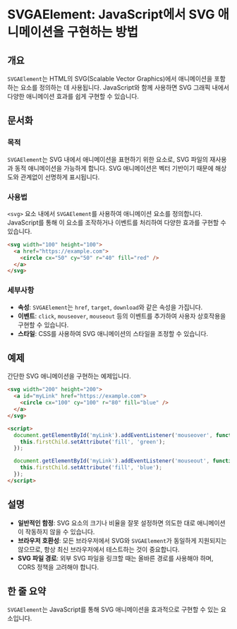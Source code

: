 <!--
Meta Description: # SVGAElement: JavaScript에서 SVG 애니메이션을 구현하는 방법 ## 개요 `SVGAElement`는 HTML의 SVG(Scalable Vector Graphics)에서 애니메이션을 포함하는 요소를 정의하는 데 사용됩니다. JavaScript와 함께...
Meta Keywords: svg, svgaelement, 애니메이션을, 있습니다, 구현할
-->

# SVGAElement: JavaScript에서 SVG 애니메이션을 구현하는 방법

## 개요
`SVGAElement`는 HTML의 SVG(Scalable Vector Graphics)에서 애니메이션을 포함하는 요소를 정의하는 데 사용됩니다. JavaScript와 함께 사용하면 SVG 그래픽 내에서 다양한 애니메이션 효과를 쉽게 구현할 수 있습니다.

## 문서화
### 목적
`SVGAElement`는 SVG 내에서 애니메이션을 표현하기 위한 요소로, SVG 파일의 재사용과 동적 애니메이션을 가능하게 합니다. SVG 애니메이션은 벡터 기반이기 때문에 해상도와 관계없이 선명하게 표시됩니다.

### 사용법
`<svg>` 요소 내에서 `SVGAElement`를 사용하여 애니메이션 요소를 정의합니다. JavaScript를 통해 이 요소를 조작하거나 이벤트를 처리하여 다양한 효과를 구현할 수 있습니다.

```html
<svg width="100" height="100">
  <a href="https://example.com">
    <circle cx="50" cy="50" r="40" fill="red" />
  </a>
</svg>
```

### 세부사항
- **속성**: `SVGAElement`는 `href`, `target`, `download`와 같은 속성을 가집니다.
- **이벤트**: `click`, `mouseover`, `mouseout` 등의 이벤트를 추가하여 사용자 상호작용을 구현할 수 있습니다.
- **스타일**: CSS를 사용하여 SVG 애니메이션의 스타일을 조정할 수 있습니다.

## 예제
간단한 SVG 애니메이션을 구현하는 예제입니다.

```html
<svg width="200" height="200">
  <a id="myLink" href="https://example.com">
    <circle cx="100" cy="100" r="80" fill="blue" />
  </a>
</svg>

<script>
  document.getElementById('myLink').addEventListener('mouseover', function() {
    this.firstChild.setAttribute('fill', 'green');
  });

  document.getElementById('myLink').addEventListener('mouseout', function() {
    this.firstChild.setAttribute('fill', 'blue');
  });
</script>
```

## 설명
- **일반적인 함정**: SVG 요소의 크기나 비율을 잘못 설정하면 의도한 대로 애니메이션이 작동하지 않을 수 있습니다. 
- **브라우저 호환성**: 모든 브라우저에서 SVG와 `SVGAElement`가 동일하게 지원되지는 않으므로, 항상 최신 브라우저에서 테스트하는 것이 중요합니다.
- **SVG 파일 경로**: 외부 SVG 파일을 링크할 때는 올바른 경로를 사용해야 하며, CORS 정책을 고려해야 합니다.

## 한 줄 요약
`SVGAElement`는 JavaScript를 통해 SVG 애니메이션을 효과적으로 구현할 수 있는 요소입니다.